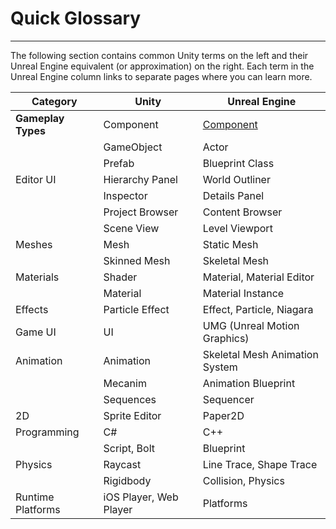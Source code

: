 # Quick Glossary
---

The following section contains common Unity terms on the left and their Unreal Engine equivalent (or approximation) on the right. Each term in the Unreal Engine column links to separate pages where you can learn more.

| Category | Unity  | Unreal Engine |
| ------------- | ------------- | ------------- |
| **Gameplay Types** | Component | [Component](https://docs.unrealengine.com/5.3/en-US/components-window-in-unreal-engine/) |
|| GameObject | Actor |
|| Prefab | Blueprint Class |
| Editor UI | Hierarchy Panel | World Outliner |
|| Inspector | Details Panel |
|| Project Browser | Content Browser |
|| Scene View | Level Viewport |
| Meshes | Mesh | Static Mesh |
|| Skinned Mesh | Skeletal Mesh |
| Materials | Shader | Material, Material Editor |
|| Material | Material Instance |
| Effects | Particle Effect | Effect, Particle, Niagara |
| Game UI | UI | UMG (Unreal Motion Graphics) |
| Animation | Animation | Skeletal Mesh Animation System |
|| Mecanim | Animation Blueprint |
|| Sequences | Sequencer |
| 2D | Sprite Editor | Paper2D |
| Programming | C# | C++ |
|| Script, Bolt | Blueprint |
| Physics | Raycast | Line Trace, Shape Trace |
|| Rigidbody | Collision, Physics |
| Runtime Platforms | iOS Player, Web Player | Platforms |
